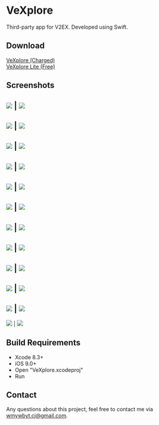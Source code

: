 # VeXplore
Third-party app for V2EX. Developed using Swift.

## Download
[VeXplore (Charged)](https://itunes.apple.com/us/app/vexplore/id1119508407?ls=1&mt=8)  
[VeXplore Lite (Free)](https://itunes.apple.com/us/app/vexplore-free/id1191058321?ls=1&mt=8)

## Screenshots
![](http://p1.bpimg.com/567571/46253251e99f2b6d.png) | ![](http://p1.bpimg.com/567571/b70de1d3f2660b2b.png)
---
![](http://p1.bpimg.com/567571/8b4c5644a4e30f21.png) | ![](http://p1.bpimg.com/567571/1db224ebfd16a68b.png)
---
![](http://p1.bpimg.com/567571/a247578921820368.png) | ![](http://p1.bpimg.com/567571/2ec477b8e205c3e3.png)
---
![](http://p1.bpimg.com/567571/16f9dc7f6ec050a5.png) | ![](http://p1.bpimg.com/567571/0876ec2ec1db7c87.png)
---
![](http://p1.bpimg.com/567571/39ec77817015a3b0.png) | ![](http://p1.bpimg.com/567571/a22f05e34804064b.png)
---
![](http://p1.bpimg.com/567571/93ee1b4376923398.png) | ![](http://p1.bpimg.com/567571/6e95e878e76da972.png)
---
![](http://p1.bpimg.com/567571/6f068840d790b56f.png) | ![](http://p1.bpimg.com/567571/ee8ecb05ca2a50d2.png)
---
![](http://p1.bpimg.com/567571/6ddf6a3cf8de690a.png) | ![](http://p1.bpimg.com/567571/03b598bdd3659432.png)
---
![](http://p1.bpimg.com/567571/689df527a2da7f2a.png) | ![](http://p1.bpimg.com/567571/bf6a69b84dc100dc.png)
---
![](http://p1.bpimg.com/567571/411db1d7e2e6fb2e.png) | ![](http://p1.bpimg.com/567571/e50eee5633c2cb2f.png)
---
![](http://i1.piimg.com/567571/b7f825e636e5851b.png) | ![](http://p1.bpimg.com/567571/a3cc8681fdf13454.png)
---
![](http://p1.bpimg.com/567571/4826ca414cd3dd12.png) | ![](http://p1.bpimg.com/567571/4fea7b367df01ba0.png)

## Build Requirements
* Xcode 8.3+
* iOS 9.0+
* Open "VeXplore.xcodeproj"
* Run

## Contact
Any questions about this project, feel free to contact me via wmywbyt.cj@gmail.com.


